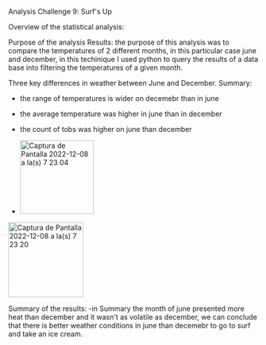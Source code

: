 Analysis Challenge 9: Surf's Up

Overview of the statistical analysis:

Purpose of the analysis
Results:
the purpose of this analysis was to compare the temperatures of 2 different months, in this particular case june and december, in this techinique I used python to query the results of a data base into filtering the temperatures of a given month.


Three key differences in weather between June and December.
Summary:
- the range of temperatures is wider on decemebr than in june
- the average temperature was higher in june than in december
- the count of tobs was higher on june than december

- <img width="148" alt="Captura de Pantalla 2022-12-08 a la(s) 7 23 04" src="https://user-images.githubusercontent.com/72363865/206458121-a091d8cb-83b6-4d34-89d2-194924b578e6.png">


<img width="151" alt="Captura de Pantalla 2022-12-08 a la(s) 7 23 20" src="https://user-images.githubusercontent.com/72363865/206458144-70fab86d-6786-496f-89d2-73cb1a595da7.png">


Summary of the results: 
-in Summary the month of june presented more heat than december and it wasn't as volatile as december, we can conclude that there is better weather conditions in june than decemebr to go to surf and take an ice cream.

